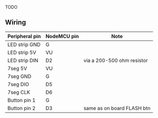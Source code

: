 TODO

## Wiring

| Peripheral pin | NodeMCU pin | Note                       |
|----------------|-------------|----------------------------|
| LED strip GND  | G           |                            |
| LED strip 5V   | VU          |                            |
| LED strip DIN  | D2          | via a 200-500 ohm resistor |
| 7seg 5V        | VU          |                            |
| 7seg GND       | G           |                            |
| 7seg DIO       | D5          |                            |
| 7seg CLK       | D6          |                            |
| Button pin 1   | G           |                            |
| Button pin 2   | D3          | same as on board FLASH btn |
